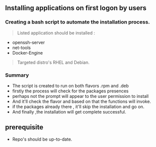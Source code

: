 ## Installing applications on first logon by users
### Creating a bash script to automate the installation process.
 > Listed application should be installed :
  * openssh-server
  * net-tools
  * Docker-Engine
> Targeted distro's RHEL and Debian.

### Summary
 * The script is created to run on both flavors .rpm and .deb
 * firstly the process will check for the packages presences
 * perhaps not the prompt will appear to the user permission to install
 * And it'll check the flavor and based on that the functions will invoke.
 * if the packages already there , it'll skip the installation and go on.
 * And finally ,the installation will get complete successful.

## prerequisite
 * Repo's should be up-to-date.
